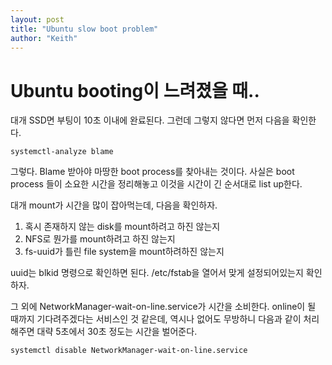 ```yaml
---
layout: post
title: "Ubuntu slow boot problem"
author: "Keith"
---
```

# Ubuntu booting이 느려졌을 때..

대개 SSD면 부팅이 10초 이내에 완료된다. 그런데 그렇지 않다면 먼저 다음을 확인한다.

```
systemctl-analyze blame
```

그렇다. Blame 받아야 마땅한 boot process를 찾아내는 것이다. 사실은 boot process 들이 소요한 시간을 정리해놓고 이것을 시간이 긴 순서대로 list up한다.

대개 mount가 시간을 많이 잡아먹는데, 다음을 확인하자.

1. 혹시 존재하지 않는 disk를 mount하려고 하진 않는지
1. NFS로 뭔가를 mount하려고 하진 않는지
1. fs-uuid가 틀린 file system을 mount하려하진 않는지

uuid는 blkid 명령으로 확인하면 된다. /etc/fstab을 열어서 맞게 설정되어있는지 확인하자.

그 외에 NetworkManager-wait-on-line.service가 시간을 소비한다. online이 될 때까지 기다려주겠다는 서비스인 것 같은데, 역시나 없어도 무방하니 다음과 같이 처리해주면 대략 5초에서 30초 정도는 시간을 벌어준다.

```
systemctl disable NetworkManager-wait-on-line.service 
```
